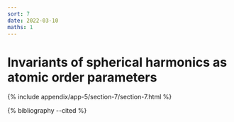 ```yaml
---
sort: 7
date: 2022-03-10
maths: 1
---
```


# Invariants of spherical harmonics as atomic order parameters

{% include appendix/app-5/section-7/section-7.html %}

{% bibliography --cited %}
